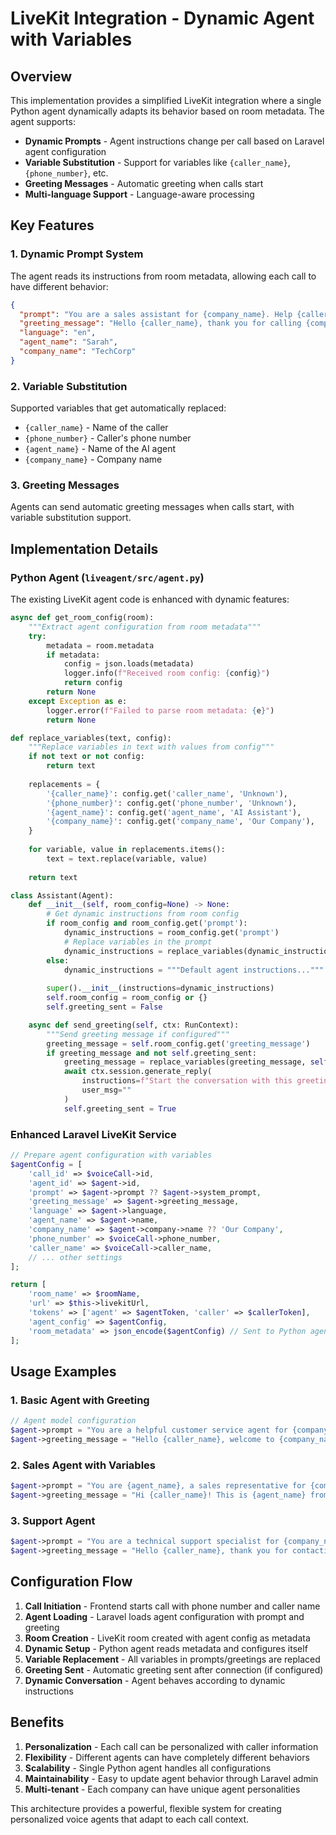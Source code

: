 # LiveKit Integration - Dynamic Agent with Variables

## Overview

This implementation provides a simplified LiveKit integration where a single Python agent dynamically adapts its behavior based on room metadata. The agent supports:

- **Dynamic Prompts** - Agent instructions change per call based on Laravel agent configuration
- **Variable Substitution** - Support for variables like `{caller_name}`, `{phone_number}`, etc.
- **Greeting Messages** - Automatic greeting when calls start
- **Multi-language Support** - Language-aware processing

## Key Features

### 1. Dynamic Prompt System
The agent reads its instructions from room metadata, allowing each call to have different behavior:

```json
{
  "prompt": "You are a sales assistant for {company_name}. Help {caller_name} with their inquiry.",
  "greeting_message": "Hello {caller_name}, thank you for calling {company_name}. How can I help you today?",
  "language": "en",
  "agent_name": "Sarah",
  "company_name": "TechCorp"
}
```

### 2. Variable Substitution
Supported variables that get automatically replaced:
- `{caller_name}` - Name of the caller
- `{phone_number}` - Caller's phone number  
- `{agent_name}` - Name of the AI agent
- `{company_name}` - Company name

### 3. Greeting Messages
Agents can send automatic greeting messages when calls start, with variable substitution support.

## Implementation Details

### Python Agent (`liveagent/src/agent.py`)

The existing LiveKit agent code is enhanced with dynamic features:

```python
async def get_room_config(room):
    """Extract agent configuration from room metadata"""
    try:
        metadata = room.metadata
        if metadata:
            config = json.loads(metadata)
            logger.info(f"Received room config: {config}")
            return config
        return None
    except Exception as e:
        logger.error(f"Failed to parse room metadata: {e}")
        return None

def replace_variables(text, config):
    """Replace variables in text with values from config"""
    if not text or not config:
        return text
    
    replacements = {
        '{caller_name}': config.get('caller_name', 'Unknown'),
        '{phone_number}': config.get('phone_number', 'Unknown'),
        '{agent_name}': config.get('agent_name', 'AI Assistant'),
        '{company_name}': config.get('company_name', 'Our Company'),
    }
    
    for variable, value in replacements.items():
        text = text.replace(variable, value)
    
    return text

class Assistant(Agent):
    def __init__(self, room_config=None) -> None:
        # Get dynamic instructions from room config
        if room_config and room_config.get('prompt'):
            dynamic_instructions = room_config.get('prompt')
            # Replace variables in the prompt
            dynamic_instructions = replace_variables(dynamic_instructions, room_config)
        else:
            dynamic_instructions = """Default agent instructions..."""
        
        super().__init__(instructions=dynamic_instructions)
        self.room_config = room_config or {}
        self.greeting_sent = False

    async def send_greeting(self, ctx: RunContext):
        """Send greeting message if configured"""
        greeting_message = self.room_config.get('greeting_message')
        if greeting_message and not self.greeting_sent:
            greeting_message = replace_variables(greeting_message, self.room_config)
            await ctx.session.generate_reply(
                instructions=f"Start the conversation with this greeting: {greeting_message}",
                user_msg=""
            )
            self.greeting_sent = True
```

### Enhanced Laravel LiveKit Service

```php
// Prepare agent configuration with variables
$agentConfig = [
    'call_id' => $voiceCall->id,
    'agent_id' => $agent->id,
    'prompt' => $agent->prompt ?? $agent->system_prompt,
    'greeting_message' => $agent->greeting_message,
    'language' => $agent->language,
    'agent_name' => $agent->name,
    'company_name' => $agent->company->name ?? 'Our Company',
    'phone_number' => $voiceCall->phone_number,
    'caller_name' => $voiceCall->caller_name,
    // ... other settings
];

return [
    'room_name' => $roomName,
    'url' => $this->livekitUrl,
    'tokens' => ['agent' => $agentToken, 'caller' => $callerToken],
    'agent_config' => $agentConfig,
    'room_metadata' => json_encode($agentConfig) // Sent to Python agent
];
```

## Usage Examples

### 1. Basic Agent with Greeting
```php
// Agent model configuration
$agent->prompt = "You are a helpful customer service agent for {company_name}.";
$agent->greeting_message = "Hello {caller_name}, welcome to {company_name}! How can I assist you today?";
```

### 2. Sales Agent with Variables
```php
$agent->prompt = "You are {agent_name}, a sales representative for {company_name}. Your goal is to help {caller_name} find the perfect product.";
$agent->greeting_message = "Hi {caller_name}! This is {agent_name} from {company_name}. I understand you're interested in our products. Let me help you find exactly what you need!";
```

### 3. Support Agent
```php
$agent->prompt = "You are a technical support specialist for {company_name}. Help {caller_name} resolve their technical issues with patience and expertise.";
$agent->greeting_message = "Hello {caller_name}, thank you for contacting {company_name} support. I'm here to help you resolve any technical issues. What can I assist you with today?";
```

## Configuration Flow

1. **Call Initiation** - Frontend starts call with phone number and caller name
2. **Agent Loading** - Laravel loads agent configuration with prompt and greeting
3. **Room Creation** - LiveKit room created with agent config as metadata
4. **Dynamic Setup** - Python agent reads metadata and configures itself
5. **Variable Replacement** - All variables in prompts/greetings are replaced
6. **Greeting Sent** - Automatic greeting sent after connection (if configured)
7. **Dynamic Conversation** - Agent behaves according to dynamic instructions

## Benefits

1. **Personalization** - Each call can be personalized with caller information
2. **Flexibility** - Different agents can have completely different behaviors
3. **Scalability** - Single Python agent handles all configurations
4. **Maintainability** - Easy to update agent behavior through Laravel admin
5. **Multi-tenant** - Each company can have unique agent personalities

This architecture provides a powerful, flexible system for creating personalized voice agents that adapt to each call context.
